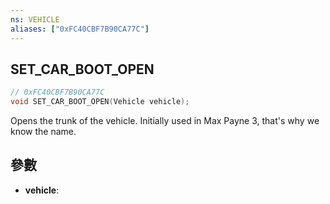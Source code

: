 ```yaml
---
ns: VEHICLE
aliases: ["0xFC40CBF7B90CA77C"]
---
```

## SET_CAR_BOOT_OPEN

```c
// 0xFC40CBF7B90CA77C
void SET_CAR_BOOT_OPEN(Vehicle vehicle);
```

Opens the trunk of the vehicle. Initially used in Max Payne 3, that's why we know the name.


## 參數
* **vehicle**: 
